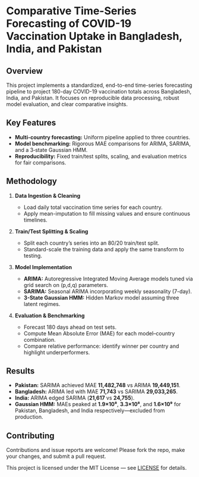 # Comparative Time-Series Forecasting of COVID-19 Vaccination Uptake in Bangladesh, India, and Pakistan

## Overview

This project implements a standardized, end-to-end time-series forecasting pipeline to project 180-day COVID-19 vaccination totals across Bangladesh, India, and Pakistan. It focuses on reproducible data processing, robust model evaluation, and clear comparative insights.

## Key Features

* **Multi-country forecasting:** Uniform pipeline applied to three countries.
* **Model benchmarking:** Rigorous MAE comparisons for ARIMA, SARIMA, and a 3‑state Gaussian HMM.
* **Reproducibility:** Fixed train/test splits, scaling, and evaluation metrics for fair comparisons.

## Methodology

1. **Data Ingestion & Cleaning**

   * Load daily total vaccination time series for each country.
   * Apply mean-imputation to fill missing values and ensure continuous timelines.

2. **Train/Test Splitting & Scaling**

   * Split each country’s series into an 80/20 train/test split.
   * Standard-scale the training data and apply the same transform to testing.

3. **Model Implementation**

   * **ARIMA:** Autoregressive Integrated Moving Average models tuned via grid search on (p,d,q) parameters.
   * **SARIMA:** Seasonal ARIMA incorporating weekly seasonality (7-day).
   * **3-State Gaussian HMM:** Hidden Markov model assuming three latent regimes.

4. **Evaluation & Benchmarking**

   * Forecast 180 days ahead on test sets.
   * Compute Mean Absolute Error (MAE) for each model–country combination.
   * Compare relative performance: identify winner per country and highlight underperformers.

## Results

* **Pakistan:** SARIMA achieved MAE **11,482,748** vs ARIMA **19,449,151**.
* **Bangladesh:** ARIMA led with MAE **71,743** vs SARIMA **29,033,265**.
* **India:** ARIMA edged SARIMA (**21,617** vs **24,755**).
* **Gaussian HMM:** MAEs peaked at **1.9×10⁸**, **3.3×10⁸**, and **1.6×10⁹** for Pakistan, Bangladesh, and India respectively—excluded from production.

## Contributing

Contributions and issue reports are welcome! Please fork the repo, make your changes, and submit a pull request.



This project is licensed under the MIT License — see [LICENSE](LICENSE) for details.
